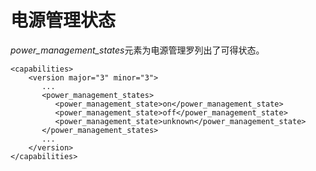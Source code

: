 # 电源管理状态

*power\_management\_states*元素为电源管理罗列出了可得状态。

             
    <capabilities>
        <version major="3" minor="3">
           ...
           <power_management_states>
              <power_management_state>on</power_management_state>
              <power_management_state>off</power_management_state>
              <power_management_state>unknown</power_management_state>
           </power_management_states>
           ...
        </version>
    </capabilities>
             
          

